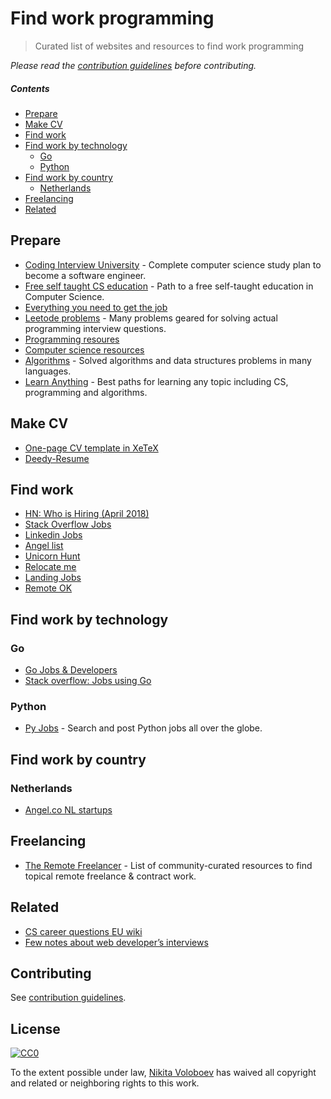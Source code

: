 # Find work programming
> Curated list of websites and resources to find work programming

*Please read the [contribution guidelines](CONTRIBUTING.md#readme) before contributing.*

##### Contents
- [Prepare](#prepare)
- [Make CV](#make-cv)
- [Find work](#find-work)
- [Find work by technology](#find-work-by-technology)
	- [Go](#go)
	- [Python](#python)
- [Find work by country](#find-work-by-country)
	- [Netherlands](#netherlands)
- [Freelancing](#freelancing)
- [Related](#related)

## Prepare
- [Coding Interview University](https://github.com/jwasham/coding-interview-university) - Complete computer science study plan to become a software engineer.
- [Free self taught CS education](https://github.com/ossu/computer-science) - Path to a free self-taught education in Computer Science.
- [Everything you need to get the job](https://github.com/kdn251/interviews)
- [Leetode problems](https://leetcode.com) - Many problems geared for solving actual programming interview questions.
- [Programming resoures](https://learn-anything.xyz/1751)
- [Computer science resources](https://learn-anything.xyz/353)
- [Algorithms](https://github.com/marcosfede/algorithms) - Solved algorithms and data structures problems in many languages.
- [Learn Anything](https://learn-anything.xyz) - Best paths for learning any topic including CS, programming and algorithms.

## Make CV
- [One-page CV template in XeTeX](https://github.com/barrucadu/cv)
- [Deedy-Resume](https://github.com/deedy/Deedy-Resume)

## Find work
- [HN: Who is Hiring (April 2018)](https://news.ycombinator.com/item?id=16735011)
- [Stack Overflow Jobs](https://stackoverflow.com/jobs)
- [Linkedin Jobs](https://www.linkedin.com/jobs/)
- [Angel list](https://angel.co/jobs)
- [Unicorn Hunt](https://unicornhunt.io/)
- [Relocate me](https://relocate.me/)
- [Landing Jobs](https://landing.jobs/)
- [Remote OK](https://remoteok.io)

## Find work by technology
### Go
- [Go Jobs & Developers](https://www.golangprojects.com)
- [Stack overflow: Jobs using Go](https://stackoverflow.com/jobs/developer-jobs-using-go?med=site-ui&ref=tag-page_go)

### Python
- [Py Jobs](http://www.pyjobs.xyz/) - Search and post Python jobs all over the globe.

## Find work by country
### Netherlands
- [Angel.co NL startups](https://angel.co/netherlands)

## Freelancing
- [The Remote Freelancer](https://github.com/engineerapart/TheRemoteFreelancer) - List of community-curated resources to find topical remote freelance & contract work.

## Related
- [CS career questions EU wiki](https://www.reddit.com/r/cscareerquestionsEU/wiki/index)
- [Few notes about web developer’s interviews](http://blog.sapegin.me/all/coding-interview)

## Contributing
See [contribution guidelines](CONTRIBUTING.md#readme).

## License
[![CC0](http://mirrors.creativecommons.org/presskit/buttons/88x31/svg/cc-zero.svg)](https://creativecommons.org/publicdomain/zero/1.0/)

To the extent possible under law, [Nikita Voloboev](https://www.nikitavoloboev.xyz) has waived all copyright and related or neighboring rights to this work.